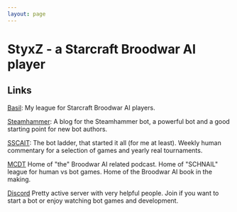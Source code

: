 ```yaml
---
layout: page
---
```


# StyxZ - a Starcraft Broodwar AI player

## Links
[Basil](https://basil.bytekeeper.org/): 
My league for Starcraft Broodwar AI players.

[Steamhammer](http://satirist.org/ai/starcraft/blog/):
A blog for the Steamhammer bot, a powerful bot and a good starting point for new bot authors.

[SSCAIT](https://www.sscaitournament.com/):
The bot ladder, that started it all (for me at least). Weekly human commentary for a selection of games and yearly real tournaments.

[MCDT](https://makingcomputerdothings.com/)
Home of "the" Broodwar AI related podcast. Home of "SCHNAIL" league for human vs bot games. Home of the Broodwar AI book in the making.

[Discord](https://discord.gg/frDVAwk)
Pretty active server with very helpful people. Join if you want to start a bot or enjoy watching bot games and development.